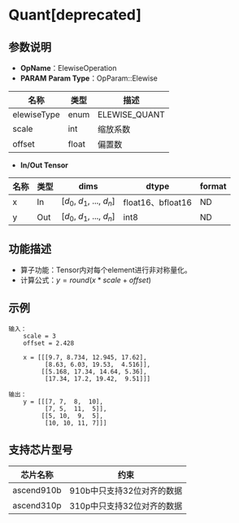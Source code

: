 
# Quant[deprecated]
## 参数说明
- **OpName**：ElewiseOperation
- **PARAM**
**Param Type**：OpParam::Elewise

| 名称  | 类型  | 描述 |
| ------------ | ------------ | ------------ |
| elewiseType | enum  | ELEWISE_QUANT |
| scale  |  int  | 缩放系数|
| offset  | float |偏置数|
- **In/Out Tensor**

|名称 | 类型  | dims  | dtype  |format|
| ------------ | ------------ | ------------ | ------------ |------------ |
|  x|In  | [$d_0$, $d_1$, ..., $d_n$]|float16、bfloat16|ND|
| y|Out  | [$d_0$, $d_1$, ..., $d_n$]|int8|ND|

## 功能描述
- 算子功能：Tensor内对每个element进行非对称量化。
- 计算公式：$y=round(x*scale+offset)$

## 示例
```
输入：
	scale = 3
	offset = 2.428
	
	x = [[[9.7, 8.734, 12.945, 17.62],
  		  [8.63, 6.03, 19.53,  4.516]],
 		 [[5.168, 17.34, 14.64, 5.36],
  		  [17.34, 17.2, 19.42,  9.51]]]

输出：
	y = [[[7, 7,  8,  10],
          [7, 5,  11,  5]],
         [[5, 10,  9,  5],
          [10, 10, 11, 7]]]
```
## 支持芯片型号

|芯片名称|约束 | 
| ------------ | ------------ | 
|  ascend910b|910b中只支持32位对齐的数据 |
|  ascend310p|310p中只支持32位对齐的数据 |